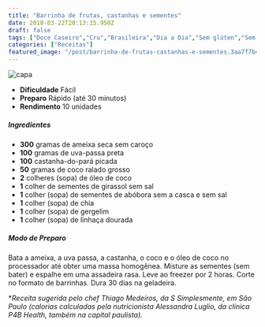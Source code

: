 ```yaml
---
title: "Barrinha de frutas, castanhas e sementes"
date: 2018-03-22T20:13:15.950Z
draft: false
tags: ["Doce Caseiro","Cru","Brasileira","Dia a Dia","Sem glúten","Sem lactose","Barrinha de cereal","Receitas rápidas","Receitas simples e fáceis"]
categories: ["Receitas"]
featured_image: "/post/barrinha-de-frutas-castanhas-e-sementes.3aa7f7b4.jpg"
---
```


![capa](/post/barrinha-de-frutas-castanhas-e-sementes.3aa7f7b4.jpg)

*   **Dificuldade** Fácil
*   **Preparo** Rápido (até 30 minutos)
*   **Rendimento** 10 unidades

##### Ingredientes

*   **300** gramas de ameixa seca sem caroço
*   **100** gramas de uva-passa preta
*   **100** castanha-do-pará picada
*   **50** gramas de coco ralado grosso
*   **2** colheres (sopa) de óleo de coco
*   **1** colher de sementes de girassol sem sal
*   **1** colher (sopa) de sementes de abóbora sem a casca e sem sal
*   **1** colher (sopa) de chia
*   **1** colher (sopa) de gergelim
*   **1** colher (sopa) de linhaça dourada

##### Modo de Preparo

Bata a ameixa, a uva passa, a castanha, o coco e o óleo de coco no processador até obter uma massa homogênea. Misture as sementes (sem bater) e espalhe em uma assadeira rasa. Leve ao freezer por 2 horas. Corte no formato de barrinhas. Dura 30 dias na geladeira.

*_Receita sugerida pelo chef Thiago Medeiros, da S Simplesmente, em São Paulo (calorias calculadas pela nutricionista Alessandra Luglio, da clínica P4B Health, também na capital paulista)._
